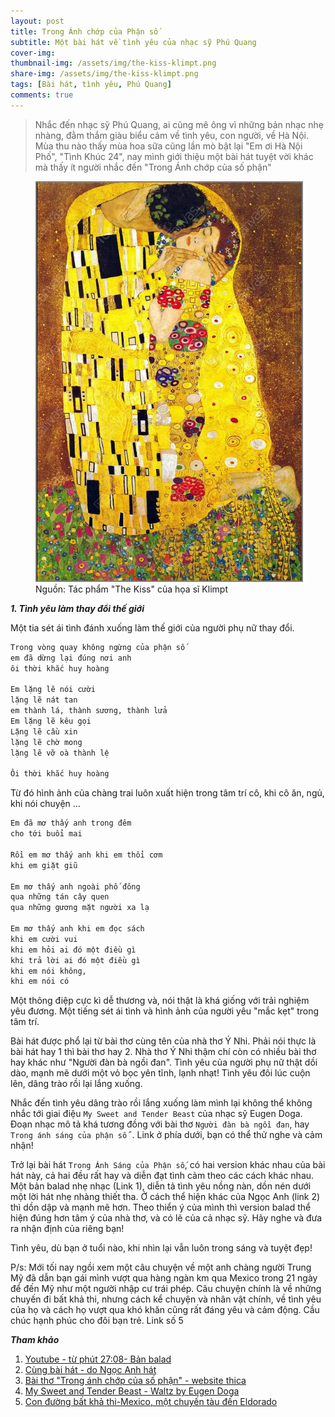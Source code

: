 ```yaml
---
layout: post
title: Trong Ánh chớp của Phận số 
subtitle: Một bài hát về tình yêu của nhạc sỹ Phú Quang   
cover-img: 
thumbnail-img: /assets/img/the-kiss-klimpt.png
share-img: /assets/img/the-kiss-klimpt.png
tags: [Bài hát, tình yêu, Phú Quang]
comments: true
---
```


> Nhắc đến nhạc sỹ Phú Quang, ai cũng mê ông vì những bản nhạc nhẹ nhàng, đằm thắm giàu biểu cảm về tình yêu, con người, về Hà Nội. Mùa thu nào thấy mùa hoa sữa cũng lần mò bật lại "Em ơi Hà Nội Phố", "Tình Khúc 24", nay mình giới thiệu một bài hát tuyệt vời khác mà thấy ít người nhắc đến "Trong Ánh chớp của số phận" 

<figure>
<img src="/assets/img/the-kiss-klimpt.png" alt="Trong Ánh chớp của số phận" style="border: 2px solid  gray;">
<figcaption>Nguồn: Tác phẩm "The Kiss" của họa sĩ Klimpt
</figcaption>
</figure>


***1\. Tình yêu làm thay đổi thế giới***

Một tia sét ái tình đánh xuống làm thế giới của người phụ nữ thay đổi. 

```html
Trong vòng quay không ngừng của phận số
em đã dừng lại đúng nơi anh
ôi thời khắc huy hoàng

Em lặng lẽ nói cười
lặng lẽ nát tan
em thành lá, thành sương, thành lửa
Em lặng lẽ kêu gọi
Lặng lẽ cầu xin
lặng lẽ chờ mong
lặng lẽ vỡ oà thành lệ

Ôi thời khắc huy hoàng
```
Từ đó hình ảnh của chàng trai luôn xuất hiện trong tâm trí cô, khi cô ăn, ngủ, khi nói chuyện ...

```html
Em đã mơ thấy anh trong đêm
cho tới buổi mai

Rồi em mơ thấy anh khi em thổi cơm
khi em giặt giũ

Em mơ thấy anh ngoài phố đông
qua những tán cây quen
qua những gương mặt người xa lạ

Em mơ thấy anh khi em đọc sách
khi em cười vui
khi em hỏi ai đó một điều gì
khi trả lời ai đó một điều gì
khi em nói không,
khi em nói có
```
Một thông điệp cực kì dễ thương và, nói thật là khá giống với trải nghiệm yêu đương. Một tiếng sét ái tình và hình ảnh của người yêu "mắc kẹt" trong tâm trí. 

Bài hát được phổ lại từ bài thơ cùng tên của nhà thơ Ý Nhi. Phải nói thực là bài hát hay 1 thì bài thơ hay 2. Nhà  thơ Ý Nhi thậm chí còn có nhiều bài thơ hay khác như "Người đàn bà ngồi đan". Tình yêu của người phụ nữ thật dồi dào, mạnh mẽ dưới một vỏ bọc yên tĩnh, lạnh nhạt! Tình yêu đôi lúc cuộn lên, dâng trào rồi lại lắng xuống.

Nhắc đến tình yêu dâng trào rồi lắng xuống làm mình lại không thể không nhắc tới giai điệu `My Sweet and Tender Beast` của nhạc sỹ Eugen Doga. Đoạn nhạc mô tả khá tương đồng với bài thơ `Người đàn bà ngồi đan`, hay `Trong ánh sáng của phận số` `. Link ở phía dưới, bạn có thể thử nghe và cảm nhận!

Trở lại bài hát `Trong Ánh Sáng của Phận số`, có hai version khác nhau của bài hát này, cả hai đều rất hay và diễn đạt tình cảm theo các cách khác nhau. Một bản balad nhẹ nhạc (Link 1), diễn tả tình yêu nồng nàn, dồn nén dưới một lời hát nhẹ nhàng thiết tha. Ở cách thể hiện khác của Ngọc Anh (link 2) thì dồn dập và mạnh mẽ hơn. Theo thiển ý của mình thì version balad thể hiện đúng hơn tâm ý của nhà thơ, và có lẽ của cả nhạc sỹ. Hãy nghe và đưa ra nhận định của riêng bạn!

Tình yêu, dù bạn ở tuổi nào, khi nhìn lại vẫn luôn trong sáng và tuyệt đẹp!


P/s: Mới tối nay ngồi xem một câu chuyện về một anh chàng người Trung Mỹ đã dẫn bạn gái mình vượt qua hàng ngàn km qua Mexico trong 21 ngày để đến Mỹ như một người nhập cư trái phép. Câu chuyện chính là về những chuyến đi bất khả thi, nhưng cách kể chuyện và nhân vật chính, về tình yêu của họ và cách họ vượt qua khó khăn cũng rất đáng yêu và cảm động. Cầu chúc hạnh phúc cho đôi bạn trẻ. Link số 5 


***Tham khảo***

1. [Youtube - từ phút 27:08- Bản balad](https://youtu.be/sEuun_QMBjg?si=X495cfAIRLDXjCd6&t=1629)
2. [Cùng bài hát - do Ngọc Anh hát](https://youtu.be/zZzF0zChkXI?si=UgYMtrdU0kds3jZ0)
3. [Bài thơ "Trong ánh chớp của số phận" - website thica](https://www.thivien.net/%C3%9D-Nhi/Trong-%C3%A1nh-ch%E1%BB%9Bp-s%E1%BB%91-ph%E1%BA%ADn-N%C4%83m-l%E1%BB%9Di-c%E1%BB%A7a-b%C3%A0i-h%C3%A1t/poem-WGOaOdTGzi4AmnIzotYoyQ)
4. [My Sweet and Tender Beast - Waltz by Eugen Doga](https://youtu.be/gvUg7KLAclA)
5. [Con đường bất khả thi-Mexico, một chuyến tàu đến Eldorado](https://youtu.be/Cea8piIE1Jw)